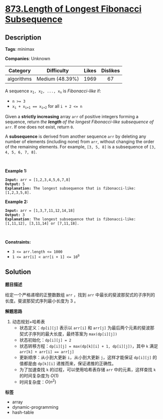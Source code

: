 # [873.Length of Longest Fibonacci Subsequence](https://leetcode.com/problems/length-of-longest-fibonacci-subsequence/description/)

## Description

**Tags**: minimax

**Companies**: Unknown

|  Category  |   Difficulty    | Likes | Dislikes |
| :--------: | :-------------: | :---: | :------: |
| algorithms | Medium (48.39%) | 1969  |    67    |

<p>A sequence <code>x<sub>1</sub>, x<sub>2</sub>, ..., x<sub>n</sub></code> is <em>Fibonacci-like</em> if:</p>
<ul>
  <li><code>n &gt;= 3</code></li>
  <li><code>x<sub>i</sub> + x<sub>i+1</sub> == x<sub>i+2</sub></code> for all <code>i + 2 &lt;= n</code></li>
</ul>
<p>Given a <b>strictly increasing</b> array <code>arr</code> of positive integers forming a sequence, return <em>the <strong>length</strong> of the longest Fibonacci-like subsequence of</em> <code>arr</code>. If one does not exist, return <code>0</code>.</p>
<p>A <strong>subsequence</strong> is derived from another sequence <code>arr</code> by deleting any number of elements (including none) from <code>arr</code>, without changing the order of the remaining elements. For example, <code>[3, 5, 8]</code> is a subsequence of <code>[3, 4, 5, 6, 7, 8]</code>.</p>
<p>&nbsp;</p>
<p><strong class="example">Example 1:</strong></p>
<pre><code><strong>Input:</strong> arr = [1,2,3,4,5,6,7,8]
<strong>Output:</strong> 5
<strong>Explanation:</strong> The longest subsequence that is fibonacci-like: [1,2,3,5,8].</code></pre>
<p><strong class="example">Example 2:</strong></p>
<pre><code><strong>Input:</strong> arr = [1,3,7,11,12,14,18]
<strong>Output:</strong> 3
<strong>Explanation</strong>:<strong> </strong>The longest subsequence that is fibonacci-like: [1,11,12], [3,11,14] or [7,11,18].</code></pre>
<p>&nbsp;</p>
<p><strong>Constraints:</strong></p>
<ul>
  <li><code>3 &lt;= arr.length &lt;= 1000</code></li>
  <li><code>1 &lt;= arr[i] &lt; arr[i + 1] &lt;= 10<sup>9</sup></code></li>
</ul>

## Solution

**题目描述**

给定一个严格递增的正整数数组 `arr` ，找到 `arr` 中最长的斐波那契式的子序列的长度。斐波那契式序列最小长度为 3 。

**解题思路**

1. 动态规划+哈希表
   - 状态定义：`dp[i][j]` 表示以 `arr[i]` 和 `arr[j]` 为最后两个元素的斐波那契式子序列的最大长度，最终答案为 `max(dp[i][j])`
   - 状态初始化：`dp[i][j] = 2`
   - 状态转移方程：`dp[i][j] = max(dp[k][i] + 1, dp[i][j])`，其中 `k` 满足 `arr[k] + arr[i] == arr[j]`
   - 更新顺序：从小到大更新 `i`，从小到大更新 `j`，这样才能保证 `dp[i][j]` 的值都是由 `dp[k][i]` 递推而来，保证递推的正确性。
   - 为了加速查找 `k` 的过程，可以使用哈希表存储 `arr` 中的元素，这样查找 `k` 的时间复杂度为 $O(1)$
   - 时间复杂度：$O(n^2)$

**标签**

- array
- dynamic-programming
- hash-table
